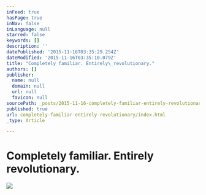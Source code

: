 ```yaml
---
inFeed: true
hasPage: true
inNav: false
inLanguage: null
starred: false
keywords: []
description: ''
datePublished: '2015-11-16T03:35:29.254Z'
dateModified: '2015-11-16T03:35:10.079Z'
title: "Completely familiar. Entirely\_revolutionary."
authors: []
publisher:
  name: null
  domain: null
  url: null
  favicon: null
sourcePath: _posts/2015-11-16-completely-familiar-entirely-revolutionary.md
published: true
url: completely-familiar-entirely-revolutionary/index.html
_type: Article

---
```

# Completely familiar. Entirely revolutionary.
![](https://the-grid-user-content.s3-us-west-2.amazonaws.com/59d75e73-2e35-4fa9-90ac-0ba19c767cf0.png)